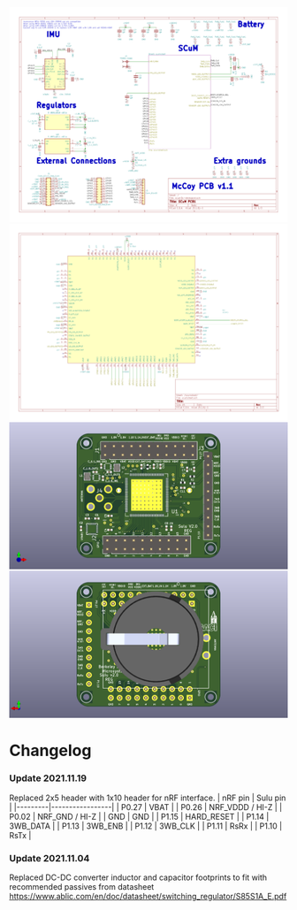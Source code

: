 ![Schematic page 1](pictures/scum3c-devboard_schematic_Page_1.png)
![Schematic page 2](pictures/scum3c-devboard_schematic_Page_2.png)
![3D front](pictures/scum3c-devboard.png)
![3D back](pictures/scum3c-devboard_back.png)

# Changelog
### Update 2021.11.19
Replaced 2x5 header with 1x10 header for nRF interface.
| nRF pin | Sulu pin        |
|---------|-----------------|
| P0.27   | VBAT            |
| P0.26   | NRF_VDDD / HI-Z |
| P0.02   | NRF_GND / HI-Z  |
| GND     | GND             |
| P1.15   | HARD_RESET      |
| P1.14   | 3WB_DATA        |
| P1.13   | 3WB_ENB         |
| P1.12   | 3WB_CLK         |
| P1.11   | RsRx            |
| P1.10   | RsTx            |

### Update 2021.11.04
Replaced DC-DC converter inductor and capacitor footprints to fit with recommended passives from datasheet https://www.ablic.com/en/doc/datasheet/switching_regulator/S85S1A_E.pdf